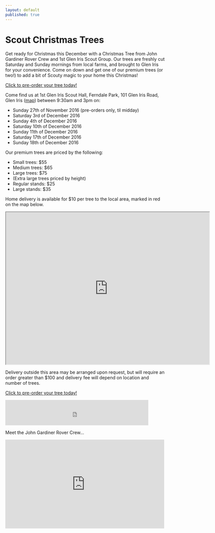 ```yaml
---
layout: default
published: true
---
```













# Scout Christmas Trees

Get ready for Christmas this December with a Christmas Tree from John Gardiner Rover Crew and 1st Glen Iris Scout Group. Our trees are freshly cut Saturday and Sunday mornings from local farms, and brought to Glen Iris for your convenience. Come on down and get one of our premium trees (or two!) to add a bit of Scouty magic to your home this Christmas!

<a class='btn btn-block btn-lg btn-primary' href='//www.trybooking.com/Booking/BookingEventSummary.aspx?eid=236729'>Click to pre-order your tree today!</a>

Come find us at 1st Glen Iris Scout Hall, Ferndale Park, 101 Glen Iris Road, Glen Iris ([map](//goo.gl/maps/sYDCt)) between 9:30am and 3pm on:

*   Sunday 27th of November 2016 (pre-orders only, til midday)
*   Saturday 3rd of December 2016
*   Sunday 4th of December 2016
*   Saturday 10th of December 2016
*   Sunday 11th of December 2016
*   Saturday 17th of December 2016
*   Sunday 18th of December 2016

Our premium trees are priced by the following:

*   Small trees: $55
*   Medium trees: $65
*   Large trees: $75
*   (Extra large trees priced by height)
*   Regular stands: $25
*   Large stands: $35

Home delivery is available for $10 per tree to the local area, marked in red on the map below.

<iframe src="https://www.google.com/maps/d/u/0/embed?mid=1CXh64A9YORq7921lXsSo75disY8" width="640" height="480"></iframe>

Delivery outside this area may be arranged upon request, but will require an order greater than $100 and delivery fee will depend on location and number of trees.

<a class='btn btn-block btn-lg btn-primary' href='//www.trybooking.com/Booking/BookingEventSummary.aspx?eid=236729'>Click to pre-order your tree today!</a>

<iframe src="https://www.facebook.com/plugins/like.php?href=https%3A%2F%2Fwww.facebook.com%2Fjgr1938&width=450&layout=standard&action=like&size=small&show_faces=true&share=true&height=80&appId" width="450" height="80" style="border:none;overflow:hidden" scrolling="no" frameborder="0" allowTransparency="true"></iframe>

Meet the John Gardiner Rover Crew...
<iframe src="https://www.facebook.com/plugins/video.php?href=https%3A%2F%2Fwww.facebook.com%2FJgr1938%2Fvideos%2F1780544282161860%2F&width=500&show_text=false&height=280&appId" width="500" height="280" style="border:none;overflow:hidden" scrolling="no" frameborder="0" allowTransparency="true"></iframe>
